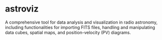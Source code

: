 # astroviz
A comprehensive tool for data analysis and visualization in radio astronomy, including functionalities for importing FITS files, handling and manipulating data cubes, spatial maps, and position-velocity (PV) diagrams.
